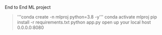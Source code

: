 End to End ML project


> '''conda create -n mlproj python=3.8 -y''' 
> conda activate mlproj
> pip install -r requirements.txt
> python app.py
> open up your local host 0.0.0.0:8080


